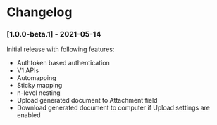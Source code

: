 # Changelog

### [1.0.0-beta.1] - 2021-05-14

Initial release with following features:

* Authtoken based authentication
* V1 APIs
* Automapping
* Sticky mapping
* n-level nesting
* Upload generated document to Attachment field
* Download generated document to computer if Upload settings are enabled
